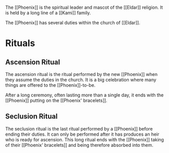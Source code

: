 The [[Phoenix]] is the spiritual leader and mascot of the [[Eldar]] religion. It is held by a long line of a [[Kami]] family.

The [[Phoenix]] has several duties within the church of [[Eldar]]. 

# Rituals
## Ascension Ritual
The ascension ritual is the ritual performed by the new [[Phoenix]] when they assume the duties in the church. It is a big celebration where many things are offered to the [[Phoenix]]-to-be.

After a long ceremony, often lasting more than a single day, it ends with the [[Phoenix]] putting on the [[Phoenix' bracelets]].

## Seclusion Ritual
The seclusion ritual is the last ritual performed by a [[Phoenix]] before ending their duties. It can only be performed after it has produces an heir who is ready for ascension. This long ritual ends with the [[Phoenix]] taking of their [[Phoenix' bracelets]] and being therefore absorbed into them.